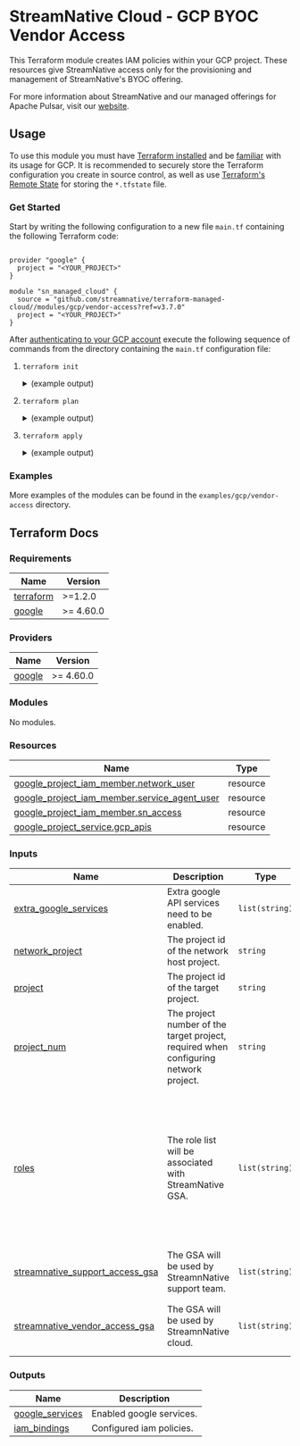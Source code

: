 <!--
  ~ Copyright 2023 StreamNative, Inc.
  ~
  ~ Licensed under the Apache License, Version 2.0 (the "License");
  ~ you may not use this file except in compliance with the License.
  ~ You may obtain a copy of the License at
  ~
  ~     http://www.apache.org/licenses/LICENSE-2.0
  ~
  ~ Unless required by applicable law or agreed to in writing, software
  ~ distributed under the License is distributed on an "AS IS" BASIS,
  ~ WITHOUT WARRANTIES OR CONDITIONS OF ANY KIND, either express or implied.
  ~ See the License for the specific language governing permissions and
  ~ limitations under the License.
-->

# StreamNative Cloud - GCP BYOC Vendor Access

This Terraform module creates IAM policies within your GCP project. These resources give StreamNative access only for the provisioning and management of StreamNative's BYOC offering.

For more information about StreamNative and our managed offerings for Apache Pulsar, visit our [website](https://streamnative.io/streamnativecloud/).

## Usage

To use this module you must have [Terraform installed](https://learn.hashicorp.com/tutorials/terraform/install-cli) and be [familiar](https://developer.hashicorp.com/terraform/tutorials/gcp-get-started) with its usage for GCP. It is recommended to securely store the Terraform configuration you create in source control, as well as use [Terraform's Remote State](https://www.terraform.io/language/state/remote) for storing the `*.tfstate` file.

### Get Started

Start by writing the following configuration to a new file `main.tf` containing the following Terraform code:

```hcl

provider "google" {
  project = "<YOUR_PROJECT>"
}

module "sn_managed_cloud" {
  source = "github.com/streamnative/terraform-managed-cloud//modules/gcp/vendor-access?ref=v3.7.0"
  project = "<YOUR_PROJECT>"
}
```

After [authenticating to your GCP account](https://registry.terraform.io/providers/hashicorp/gcp/latest/docs#authentication-and-configuration) execute the following sequence of commands from the directory containing the `main.tf` configuration file:

1. `terraform init`
   <details><summary>(example output)</summary><p>

   ```bash
   $ terraform init

   Initializing modules...
   - sn_vendor in ../../../terraform-managed-cloud/modules/gcp/vendor-access

   Initializing the backend...

   Initializing provider plugins...
   - Finding hashicorp/google versions matching ">= 4.60.0"...
   - Installing hashicorp/google v5.3.0...
   - Installed hashicorp/google v5.3.0 (signed by HashiCorp)

   Terraform has created a lock file .terraform.lock.hcl to record the provider
   selections it made above. Include this file in your version control repository
   so that Terraform can guarantee to make the same selections by default when
   you run "terraform init" in the future.

   Terraform has been successfully initialized!

   You may now begin working with Terraform. Try running "terraform plan" to see
   any changes that are required for your infrastructure. All Terraform commands
   should now work.

   If you ever set or change modules or backend configuration for Terraform,
   rerun this command to reinitialize your working directory. If you forget, other
   commands will detect it and remind you to do so if necessary.
   ```

   </p></details>

2. `terraform plan`
   <details><summary>(example output)</summary><p>

   ```bash
   $ terraform plan

   Terraform used the selected providers to generate the following execution plan. Resource actions are indicated with the
   following symbols:
   + create

   Terraform will perform the following actions:

   # module.sn_vendor.google_project_iam_member.sn_access["0"] will be created
   + resource "google_project_iam_member" "sn_access" {
       + etag    = (known after apply)
       + id      = (known after apply)
       + member  = "serviceAccount:cloud-manager@sncloud-production.iam.gserviceaccount.com"
       + project = "<YOUR_PROJECT>"
       + role    = "roles/editor"
       }

   # module.sn_vendor.google_project_iam_member.sn_access["1"] will be created
   + resource "google_project_iam_member" "sn_access" {
       + etag    = (known after apply)
       + id      = (known after apply)
       + member  = "serviceAccount:pool-automation@sncloud-production.iam.gserviceaccount.com"
       + project = "<YOUR_PROJECT>"
       + role    = "roles/editor"
       }

   # module.sn_vendor.google_project_iam_member.sn_access["10"] will be created
   + resource "google_project_iam_member" "sn_access" {
       + etag    = (known after apply)
       + id      = (known after apply)
       + member  = "serviceAccount:pool-automation@sncloud-production.iam.gserviceaccount.com"
       + project = "<YOUR_PROJECT>"
       + role    = "roles/compute.networkAdmin"
       }

   # module.sn_vendor.google_project_iam_member.sn_access["11"] will be created
   + resource "google_project_iam_member" "sn_access" {
       + etag    = (known after apply)
       + id      = (known after apply)
       + member  = "serviceAccount:cloud-support-general@sncloud-production.iam.gserviceaccount.com"
       + project = "<YOUR_PROJECT>"
       + role    = "roles/compute.networkAdmin"
       }

   # module.sn_vendor.google_project_iam_member.sn_access["12"] will be created
   + resource "google_project_iam_member" "sn_access" {
       + etag    = (known after apply)
       + id      = (known after apply)
       + member  = "serviceAccount:cloud-manager@sncloud-production.iam.gserviceaccount.com"
       + project = "<YOUR_PROJECT>"
       + role    = "roles/container.admin"
       }

   # module.sn_vendor.google_project_iam_member.sn_access["13"] will be created
   + resource "google_project_iam_member" "sn_access" {
       + etag    = (known after apply)
       + id      = (known after apply)
       + member  = "serviceAccount:pool-automation@sncloud-production.iam.gserviceaccount.com"
       + project = "<YOUR_PROJECT>"
       + role    = "roles/container.admin"
       }

   # module.sn_vendor.google_project_iam_member.sn_access["14"] will be created
   + resource "google_project_iam_member" "sn_access" {
       + etag    = (known after apply)
       + id      = (known after apply)
       + member  = "serviceAccount:cloud-support-general@sncloud-production.iam.gserviceaccount.com"
       + project = "<YOUR_PROJECT>"
       + role    = "roles/container.admin"
       }

   # module.sn_vendor.google_project_iam_member.sn_access["15"] will be created
   + resource "google_project_iam_member" "sn_access" {
       + etag    = (known after apply)
       + id      = (known after apply)
       + member  = "serviceAccount:cloud-manager@sncloud-production.iam.gserviceaccount.com"
       + project = "<YOUR_PROJECT>"
       + role    = "roles/dns.admin"
       }

   # module.sn_vendor.google_project_iam_member.sn_access["16"] will be created
   + resource "google_project_iam_member" "sn_access" {
       + etag    = (known after apply)
       + id      = (known after apply)
       + member  = "serviceAccount:pool-automation@sncloud-production.iam.gserviceaccount.com"
       + project = "<YOUR_PROJECT>"
       + role    = "roles/dns.admin"
       }

   # module.sn_vendor.google_project_iam_member.sn_access["17"] will be created
   + resource "google_project_iam_member" "sn_access" {
       + etag    = (known after apply)
       + id      = (known after apply)
       + member  = "serviceAccount:cloud-support-general@sncloud-production.iam.gserviceaccount.com"
       + project = "<YOUR_PROJECT>"
       + role    = "roles/dns.admin"
       }

   # module.sn_vendor.google_project_iam_member.sn_access["18"] will be created
   + resource "google_project_iam_member" "sn_access" {
       + etag    = (known after apply)
       + id      = (known after apply)
       + member  = "serviceAccount:cloud-manager@sncloud-production.iam.gserviceaccount.com"
       + project = "<YOUR_PROJECT>"
       + role    = "roles/storage.admin"
       }

   # module.sn_vendor.google_project_iam_member.sn_access["19"] will be created
   + resource "google_project_iam_member" "sn_access" {
       + etag    = (known after apply)
       + id      = (known after apply)
       + member  = "serviceAccount:pool-automation@sncloud-production.iam.gserviceaccount.com"
       + project = "<YOUR_PROJECT>"
       + role    = "roles/storage.admin"
       }

   # module.sn_vendor.google_project_iam_member.sn_access["2"] will be created
   + resource "google_project_iam_member" "sn_access" {
       + etag    = (known after apply)
       + id      = (known after apply)
       + member  = "serviceAccount:cloud-support-general@sncloud-production.iam.gserviceaccount.com"
       + project = "<YOUR_PROJECT>"
       + role    = "roles/editor"
       }

   # module.sn_vendor.google_project_iam_member.sn_access["20"] will be created
   + resource "google_project_iam_member" "sn_access" {
       + etag    = (known after apply)
       + id      = (known after apply)
       + member  = "serviceAccount:cloud-support-general@sncloud-production.iam.gserviceaccount.com"
       + project = "<YOUR_PROJECT>"
       + role    = "roles/storage.admin"
       }

   # module.sn_vendor.google_project_iam_member.sn_access["21"] will be created
   + resource "google_project_iam_member" "sn_access" {
       + etag    = (known after apply)
       + id      = (known after apply)
       + member  = "serviceAccount:cloud-manager@sncloud-production.iam.gserviceaccount.com"
       + project = "<YOUR_PROJECT>"
       + role    = "roles/iam.serviceAccountAdmin"
       }

   # module.sn_vendor.google_project_iam_member.sn_access["22"] will be created
   + resource "google_project_iam_member" "sn_access" {
       + etag    = (known after apply)
       + id      = (known after apply)
       + member  = "serviceAccount:pool-automation@sncloud-production.iam.gserviceaccount.com"
       + project = "<YOUR_PROJECT>"
       + role    = "roles/iam.serviceAccountAdmin"
       }

   # module.sn_vendor.google_project_iam_member.sn_access["23"] will be created
   + resource "google_project_iam_member" "sn_access" {
       + etag    = (known after apply)
       + id      = (known after apply)
       + member  = "serviceAccount:cloud-support-general@sncloud-production.iam.gserviceaccount.com"
       + project = "<YOUR_PROJECT>"
       + role    = "roles/iam.serviceAccountAdmin"
       }

   # module.sn_vendor.google_project_iam_member.sn_access["24"] will be created
   + resource "google_project_iam_member" "sn_access" {
       + etag    = (known after apply)
       + id      = (known after apply)
       + member  = "serviceAccount:cloud-manager@sncloud-production.iam.gserviceaccount.com"
       + project = "<YOUR_PROJECT>"
       + role    = "roles/iam.workloadIdentityPoolAdmin"
       }

   # module.sn_vendor.google_project_iam_member.sn_access["25"] will be created
   + resource "google_project_iam_member" "sn_access" {
       + etag    = (known after apply)
       + id      = (known after apply)
       + member  = "serviceAccount:pool-automation@sncloud-production.iam.gserviceaccount.com"
       + project = "<YOUR_PROJECT>"
       + role    = "roles/iam.workloadIdentityPoolAdmin"
       }

   # module.sn_vendor.google_project_iam_member.sn_access["26"] will be created
   + resource "google_project_iam_member" "sn_access" {
       + etag    = (known after apply)
       + id      = (known after apply)
       + member  = "serviceAccount:cloud-support-general@sncloud-production.iam.gserviceaccount.com"
       + project = "<YOUR_PROJECT>"
       + role    = "roles/iam.workloadIdentityPoolAdmin"
       }

   # module.sn_vendor.google_project_iam_member.sn_access["27"] will be created
   + resource "google_project_iam_member" "sn_access" {
       + etag    = (known after apply)
       + id      = (known after apply)
       + member  = "serviceAccount:cloud-manager@sncloud-production.iam.gserviceaccount.com"
       + project = "<YOUR_PROJECT>"
       + role    = "roles/resourcemanager.projectIamAdmin"
       }

   # module.sn_vendor.google_project_iam_member.sn_access["28"] will be created
   + resource "google_project_iam_member" "sn_access" {
       + etag    = (known after apply)
       + id      = (known after apply)
       + member  = "serviceAccount:pool-automation@sncloud-production.iam.gserviceaccount.com"
       + project = "<YOUR_PROJECT>"
       + role    = "roles/resourcemanager.projectIamAdmin"
       }

   # module.sn_vendor.google_project_iam_member.sn_access["29"] will be created
   + resource "google_project_iam_member" "sn_access" {
       + etag    = (known after apply)
       + id      = (known after apply)
       + member  = "serviceAccount:cloud-support-general@sncloud-production.iam.gserviceaccount.com"
       + project = "<YOUR_PROJECT>"
       + role    = "roles/resourcemanager.projectIamAdmin"
       }

   # module.sn_vendor.google_project_iam_member.sn_access["3"] will be created
   + resource "google_project_iam_member" "sn_access" {
       + etag    = (known after apply)
       + id      = (known after apply)
       + member  = "serviceAccount:cloud-manager@sncloud-production.iam.gserviceaccount.com"
       + project = "<YOUR_PROJECT>"
       + role    = "roles/compute.admin"
       }

   # module.sn_vendor.google_project_iam_member.sn_access["4"] will be created
   + resource "google_project_iam_member" "sn_access" {
       + etag    = (known after apply)
       + id      = (known after apply)
       + member  = "serviceAccount:pool-automation@sncloud-production.iam.gserviceaccount.com"
       + project = "<YOUR_PROJECT>"
       + role    = "roles/compute.admin"
       }

   # module.sn_vendor.google_project_iam_member.sn_access["5"] will be created
   + resource "google_project_iam_member" "sn_access" {
       + etag    = (known after apply)
       + id      = (known after apply)
       + member  = "serviceAccount:cloud-support-general@sncloud-production.iam.gserviceaccount.com"
       + project = "<YOUR_PROJECT>"
       + role    = "roles/compute.admin"
       }

   # module.sn_vendor.google_project_iam_member.sn_access["6"] will be created
   + resource "google_project_iam_member" "sn_access" {
       + etag    = (known after apply)
       + id      = (known after apply)
       + member  = "serviceAccount:cloud-manager@sncloud-production.iam.gserviceaccount.com"
       + project = "<YOUR_PROJECT>"
       + role    = "roles/compute.loadBalancerAdmin"
       }

   # module.sn_vendor.google_project_iam_member.sn_access["7"] will be created
   + resource "google_project_iam_member" "sn_access" {
       + etag    = (known after apply)
       + id      = (known after apply)
       + member  = "serviceAccount:pool-automation@sncloud-production.iam.gserviceaccount.com"
       + project = "<YOUR_PROJECT>"
       + role    = "roles/compute.loadBalancerAdmin"
       }

   # module.sn_vendor.google_project_iam_member.sn_access["8"] will be created
   + resource "google_project_iam_member" "sn_access" {
       + etag    = (known after apply)
       + id      = (known after apply)
       + member  = "serviceAccount:cloud-support-general@sncloud-production.iam.gserviceaccount.com"
       + project = "<YOUR_PROJECT>"
       + role    = "roles/compute.loadBalancerAdmin"
       }

   # module.sn_vendor.google_project_iam_member.sn_access["9"] will be created
   + resource "google_project_iam_member" "sn_access" {
       + etag    = (known after apply)
       + id      = (known after apply)
       + member  = "serviceAccount:cloud-manager@sncloud-production.iam.gserviceaccount.com"
       + project = "<YOUR_PROJECT>"
       + role    = "roles/compute.networkAdmin"
       }

   # module.sn_vendor.google_project_service.gcp_apis[0] will be created
   + resource "google_project_service" "gcp_apis" {
       + disable_on_destroy = false
       + id                 = (known after apply)
       + project            = "<YOUR_PROJECT>"
       + service            = "autoscaling.googleapis.com"
       }

   # module.sn_vendor.google_project_service.gcp_apis[1] will be created
   + resource "google_project_service" "gcp_apis" {
       + disable_on_destroy = false
       + id                 = (known after apply)
       + project            = "<YOUR_PROJECT>"
       + service            = "cloudresourcemanager.googleapis.com"
       }

   # module.sn_vendor.google_project_service.gcp_apis[2] will be created
   + resource "google_project_service" "gcp_apis" {
       + disable_on_destroy = false
       + id                 = (known after apply)
       + project            = "<YOUR_PROJECT>"
       + service            = "compute.googleapis.com"
       }

   # module.sn_vendor.google_project_service.gcp_apis[3] will be created
   + resource "google_project_service" "gcp_apis" {
       + disable_on_destroy = false
       + id                 = (known after apply)
       + project            = "<YOUR_PROJECT>"
       + service            = "container.googleapis.com"
       }

   # module.sn_vendor.google_project_service.gcp_apis[4] will be created
   + resource "google_project_service" "gcp_apis" {
       + disable_on_destroy = false
       + id                 = (known after apply)
       + project            = "<YOUR_PROJECT>"
       + service            = "dns.googleapis.com"
       }

   # module.sn_vendor.google_project_service.gcp_apis[5] will be created
   + resource "google_project_service" "gcp_apis" {
       + disable_on_destroy = false
       + id                 = (known after apply)
       + project            = "<YOUR_PROJECT>"
       + service            = "domains.googleapis.com"
       }

   # module.sn_vendor.google_project_service.gcp_apis[6] will be created
   + resource "google_project_service" "gcp_apis" {
       + disable_on_destroy = false
       + id                 = (known after apply)
       + project            = "<YOUR_PROJECT>"
       + service            = "iam.googleapis.com"
       }

   # module.sn_vendor.google_project_service.gcp_apis[7] will be created
   + resource "google_project_service" "gcp_apis" {
       + disable_on_destroy = false
       + id                 = (known after apply)
       + project            = "<YOUR_PROJECT>"
       + service            = "iamcredentials.googleapis.com"
       }

   # module.sn_vendor.google_project_service.gcp_apis[8] will be created
   + resource "google_project_service" "gcp_apis" {
       + disable_on_destroy = false
       + id                 = (known after apply)
       + project            = "<YOUR_PROJECT>"
       + service            = "networkmanagement.googleapis.com"
       }

   # module.sn_vendor.google_project_service.gcp_apis[9] will be created
   + resource "google_project_service" "gcp_apis" {
       + disable_on_destroy = false
       + id                 = (known after apply)
       + project            = "<YOUR_PROJECT>"
       + service            = "servicedirectory.googleapis.com"
       }

   # module.sn_vendor.google_project_service.gcp_apis[10] will be created
   + resource "google_project_service" "gcp_apis" {
       + disable_on_destroy = false
       + id                 = (known after apply)
       + project            = "<YOUR_PROJECT>"
       + service            = "servicemanagement.googleapis.com"
       }

   # module.sn_vendor.google_project_service.gcp_apis[11] will be created
   + resource "google_project_service" "gcp_apis" {
       + disable_on_destroy = false
       + id                 = (known after apply)
       + project            = "<YOUR_PROJECT>"
       + service            = "siteverification.googleapis.com"
       }

   Plan: 42 to add, 0 to change, 0 to destroy.

   ──────────────────────────────────────────────────────────────────────────────────────────────────────────────────────────────

   Note: You didn't use the -out option to save this plan, so Terraform can't guarantee to take exactly these actions if you run
   "terraform apply" now.
   ```

   </p></details>

3. `terraform apply`
   <details><summary>(example output)</summary><p>

   ```bash
   $ terraform apply

   Plan: 42 to add, 0 to change, 0 to destroy.

   Do you want to perform these actions?
   Terraform will perform the actions described above.
   Only 'yes' will be accepted to approve.

   Enter a value: yes

   module.sn_vendor.google_project_service.gcp_apis[2]: Creating...
   module.sn_vendor.google_project_service.gcp_apis[6]: Creating...
   module.sn_vendor.google_project_service.gcp_apis[5]: Creating...
   module.sn_vendor.google_project_service.gcp_apis[9]: Creating...
   module.sn_vendor.google_project_service.gcp_apis[4]: Creating...
   module.sn_vendor.google_project_service.gcp_apis[11]: Creating...
   module.sn_vendor.google_project_service.gcp_apis[10]: Creating...
   module.sn_vendor.google_project_service.gcp_apis[8]: Creating...
   module.sn_vendor.google_project_service.gcp_apis[1]: Creating...
   module.sn_vendor.google_project_service.gcp_apis[3]: Creating...
   ```

   </p></details>

### Examples
More examples of the modules can be found in the `examples/gcp/vendor-access` directory.

## Terraform Docs
### Requirements

| Name | Version |
|------|---------|
| <a name="requirement_terraform"></a> [terraform](#requirement\_terraform) | >=1.2.0 |
| <a name="requirement_google"></a> [google](#requirement\_google) | >= 4.60.0 |

### Providers

| Name | Version |
|------|---------|
| <a name="provider_google"></a> [google](#provider\_google) | >= 4.60.0 |

### Modules

No modules.

### Resources

| Name | Type |
|------|------|
| [google_project_iam_member.network_user](https://registry.terraform.io/providers/hashicorp/google/latest/docs/resources/project_iam_member) | resource |
| [google_project_iam_member.service_agent_user](https://registry.terraform.io/providers/hashicorp/google/latest/docs/resources/project_iam_member) | resource |
| [google_project_iam_member.sn_access](https://registry.terraform.io/providers/hashicorp/google/latest/docs/resources/project_iam_member) | resource |
| [google_project_service.gcp_apis](https://registry.terraform.io/providers/hashicorp/google/latest/docs/resources/project_service) | resource |

### Inputs

| Name | Description | Type | Default | Required |
|------|-------------|------|---------|:--------:|
| <a name="input_extra_google_services"></a> [extra\_google\_services](#input\_extra\_google\_services) | Extra google API services need to be enabled. | `list(string)` | `[]` | no |
| <a name="input_network_project"></a> [network\_project](#input\_network\_project) | The project id of the network host project. | `string` | `""` | no |
| <a name="input_project"></a> [project](#input\_project) | The project id of the target project. | `string` | n/a | yes |
| <a name="input_project_num"></a> [project\_num](#input\_project\_num) | The project number of the target project, required when configuring network project. | `string` | `""` | no |
| <a name="input_roles"></a> [roles](#input\_roles) | The role list will be associated with StreamNative GSA. | `list(string)` | <pre>[<br>  "roles/editor",<br>  "roles/compute.admin",<br>  "roles/compute.loadBalancerAdmin",<br>  "roles/compute.networkAdmin",<br>  "roles/container.admin",<br>  "roles/dns.admin",<br>  "roles/storage.admin",<br>  "roles/iam.serviceAccountAdmin",<br>  "roles/iam.workloadIdentityPoolAdmin",<br>  "roles/resourcemanager.projectIamAdmin"<br>]</pre> | no |
| <a name="input_streamnative_support_access_gsa"></a> [streamnative\_support\_access\_gsa](#input\_streamnative\_support\_access\_gsa) | The GSA will be used by StreamnNative support team. | `list(string)` | <pre>[<br>  "cloud-support-general@sncloud-production.iam.gserviceaccount.com"<br>]</pre> | no |
| <a name="input_streamnative_vendor_access_gsa"></a> [streamnative\_vendor\_access\_gsa](#input\_streamnative\_vendor\_access\_gsa) | The GSA will be used by StreamnNative cloud. | `list(string)` | <pre>[<br>  "cloud-manager@sncloud-production.iam.gserviceaccount.com",<br>  "pool-automation@sncloud-production.iam.gserviceaccount.com"<br>]</pre> | no |

### Outputs

| Name | Description |
|------|-------------|
| <a name="output_google_services"></a> [google\_services](#output\_google\_services) | Enabled google services. |
| <a name="output_iam_bindings"></a> [iam\_bindings](#output\_iam\_bindings) | Configured iam policies. |
